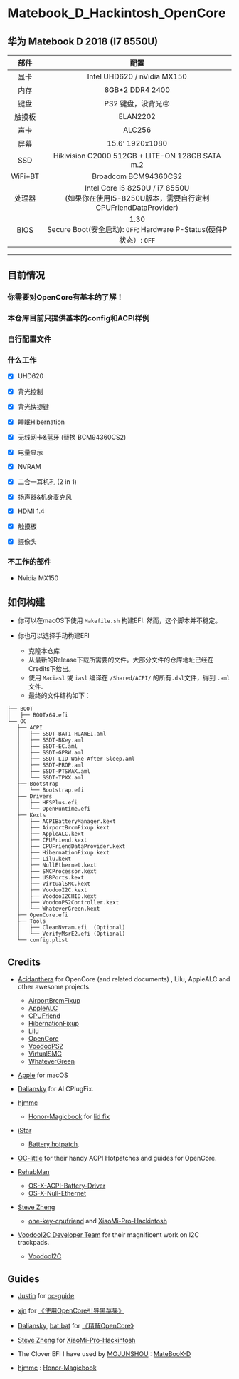 # Matebook_D_Hackintosh_OpenCore

## 华为 Matebook D 2018 (I7 8550U) 

| 部件 | 配置                                                                                                            |
|:--------------:|:------------------------------------------------------------------------------------------------------------------:|
| 显卡 | Intel UHD620 / nVidia MX150                                                                                        |
| 内存         | 8GB*2 DDR4 2400                                                                                                    |
| 键盘     | PS2 键盘，没背光🙃                                                                                   |
| 触摸板       | ELAN2202                                           |
| 声卡     | ALC256                                                                                                             |
| 屏幕         | 15.6‘ 1920x1080                                                                                                    |
| SSD            | Hikivision C2000 512GB + LITE-ON 128GB SATA m.2                                                                    |
| WiFi+BT        | Broadcom BCM94360CS2                                                                                         |
| 处理器      | Intel Core i5 8250U / i7 8550U </br>(如果你在使用I5-8250U版本，需要自行定制CPUFriendDataProvider) |
| BIOS  |    1.30 <br> Secure Boot(安全启动): `OFF`;  Hardware P-Status(硬件P状态）: `OFF`  |

---------

## 目前情况

### **你需要对OpenCore有基本的了解！**
### 本仓库目前只提供基本的config和ACPI样例
### 自行配置文件



### 什么工作
- [x] UHD620  
- [x] 背光控制
- [x] 背光快捷键
- [x] 睡眠Hibernation
- [x] 无线网卡&蓝牙 (替换 BCM94360CS2)
- [x] 电量显示
- [x] NVRAM
- [x] 二合一耳机孔 (2 in 1)
- [x] 扬声器&机身麦克风
- [x] HDMI 1.4
- [x] 触摸板
- [x] 摄像头


### 不工作的部件
-  Nvidia MX150

## 如何构建
- 你可以在macOS下使用 `Makefile.sh` 构建EFI. 然而，这个脚本并不稳定。

- 你也可以选择手动构建EFI   
    - 克隆本仓库
    - 从最新的Release下载所需要的文件。大部分文件的仓库地址已经在Credits下给出。
    - 使用 `Maciasl` 或 `iasl` 编译在 `/Shared/ACPI/` 的所有`.dsl`文件，得到 `.aml`文件.
    - 最终的文件结构如下：
   
 ```   
├── BOOT
│   ├── BOOTx64.efi
└── OC
    ├── ACPI
    │   ├── SSDT-BAT1-HUAWEI.aml
    │   ├── SSDT-BKey.aml
    │   ├── SSDT-EC.aml
    │   ├── SSDT-GPRW.aml
    │   ├── SSDT-LID-Wake-After-Sleep.aml
    │   ├── SSDT-PROP.aml
    │   ├── SSDT-PTSWAK.aml
    │   └── SSDT-TPXX.aml
    ├── Bootstrap
    │   └── Bootstrap.efi
    ├── Drivers
    │   ├── HFSPlus.efi
    │   └── OpenRuntime.efi
    ├── Kexts
    │   ├── ACPIBatteryManager.kext
    │   ├── AirportBrcmFixup.kext
    │   ├── AppleALC.kext
    │   ├── CPUFriend.kext
    │   ├── CPUFriendDataProvider.kext
    │   ├── HibernationFixup.kext
    │   ├── Lilu.kext
    │   ├── NullEthernet.kext
    │   ├── SMCProcessor.kext
    │   ├── USBPorts.kext
    │   ├── VirtualSMC.kext
    │   ├── VoodooI2C.kext
    │   ├── VoodooI2CHID.kext
    │   ├── VoodooPS2Controller.kext
    │   └── WhateverGreen.kext
    ├── OpenCore.efi
    ├── Tools
    │   ├── CleanNvram.efi  (Optional)
    │   └── VerifyMsrE2.efi (Optional)
    └── config.plist

```

## Credits

- [Acidanthera](https://github.com/acidanthera) for OpenCore (and related documents) , Lilu, AppleALC and other awesome projects.
   - [AirportBrcmFixup](https://github.com/acidanthera/AirportBrcmFixup)
   - [AppleALC](https://github.com/acidanthera/AppleALC)
   - [CPUFriend](https://github.com/acidanthera/CPUFriend)
   - [HibernationFixup](https://github.com/acidanthera/HibernationFixup)
   - [Lilu](https://github.com/acidanthera/Lilu)
   - [OpenCore](https://github.com/acidanthera/OpenCorePkg)
   - [VoodooPS2](https://github.com/acidanthera/VoodooPS2)
   - [VirtualSMC](https://github.com/acidanthera/VirtualSMC)
   - [WhateverGreen](https://github.com/acidanthera/WhateverGreen)

- [Apple](https://www.apple.com) for macOS

- [Daliansky](https://github.com/daliansky) for ALCPlugFix.

- [hjmmc](https://github.com/hjmmc) 
    - [Honor-Magicbook](https://github.com/hjmmc/Honor-MagicbookThe) for [lid fix](https://github.com/Zero-zer0/Matebook_D_2018_Hackintosh_OpenCore/blob/master/Shared/ACPI/SSDT-LID-Wake-After-Sleep.dsl)
- [iStar](https://github.com/XStar-Dev) 
    - [Battery hotpatch](https://github.com/Zero-zer0/Matebook_D_2018_Hackintosh_OpenCore/blob/master/Shared/ACPI/SSDT-BAT1-HUAWEI.dsl).

- [OC-little](https://github.com/daliansky/OC-little) for their handy ACPI Hotpatches and guides for OpenCore.

- [RehabMan](https://github.com/RehabMan)
   - [OS-X-ACPI-Battery-Driver](https://github.com/RehabMan/OS-X-ACPI-Battery-Driver)
   - [OS-X-Null-Ethernet](https://github.com/RehabMan/OS-X-Null-Ethernet)

- [Steve Zheng](https://github.com/stevezhengshiqi) 
    - [one-key-cpufriend](https://github.com/stevezhengshiqi/one-key-cpufriend) and [XiaoMi-Pro-Hackintosh](https://github.com/daliansky/XiaoMi-Pro-Hackintosh)

- [VoodooI2C Developer Team](https://github.com/VoodooI2C) for their magnificent work on I2C trackpads.  
   - [VoodooI2C](https://github.com/VoodooI2C/VoodooI2C)


## Guides
- [Justin](https://github.com/cattyhouse) for  [oc-guide](https://github.com/cattyhouse/oc-guide) 

- [xjn](https://github.com/xjn819) for [《使用OpenCore引导黑苹果》](https://blog.xjn819.com/?p=543)

- [Daliansky](https://github.com/daliansky), [bat.bat](https://github.com/williambj1) for [《精解OpenCore》](https://blog.daliansky.net/OpenCore-BootLoader.html)

- [Steve Zheng](https://github.com/stevezhengshiqi) for [XiaoMi-Pro-Hackintosh](https://github.com/daliansky/XiaoMi-Pro-Hackintosh)

- The Clover EFI I have used by [MOJUNSHOU](https://github.com/MOJUNSHOU) : [MateBooK-D](https://github.com/MOJUNSHOU/MateBooK-D)

- [hjmmc](https://github.com/hjmmc) :  [Honor-Magicbook](https://github.com/hjmmc/Honor-MagicbookThe)


